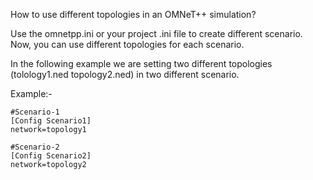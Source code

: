 How to use different topologies in an OMNeT++ simulation?

Use the omnetpp.ini or your project .ini file to create different scenario. Now, you can use different topologies for each scenario.

In the following example we are setting two different topologies (tolology1.ned topology2.ned) in two different scenario.

Example:-
```
#Scenario-1
[Config Scenario1]
network=topology1

#Scenario-2
[Config Scenario2]
network=topology2
```
